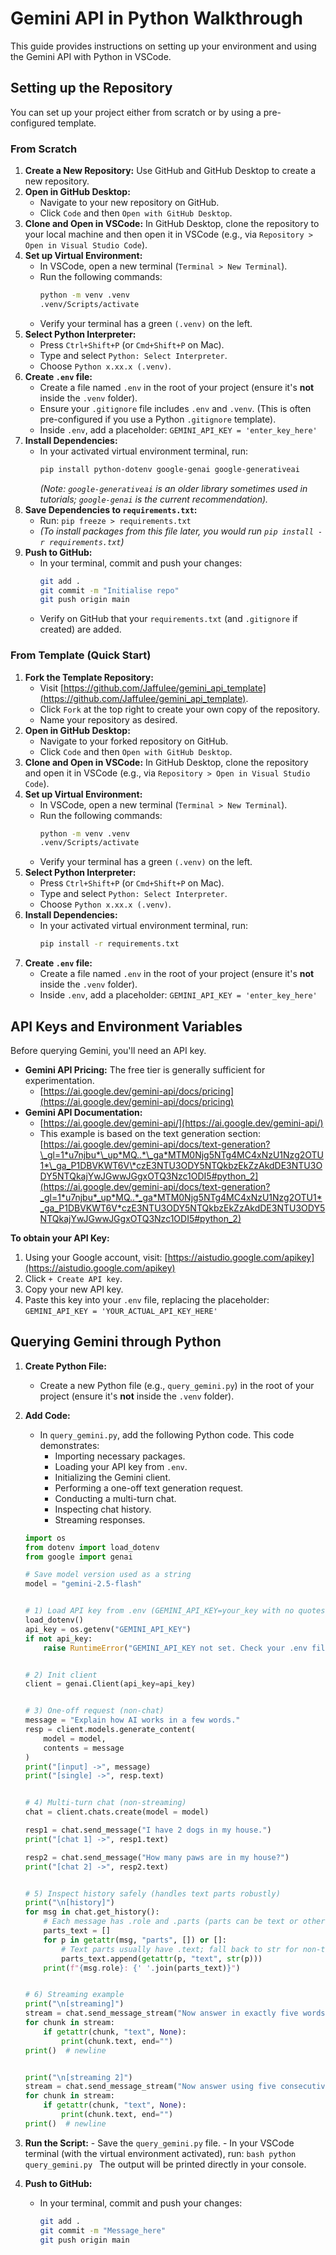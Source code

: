 # Gemini API in Python Walkthrough

This guide provides instructions on setting up your environment and using the Gemini API with Python in VSCode.

## Setting up the Repository

You can set up your project either from scratch or by using a pre-configured template.

### From Scratch

1.  **Create a New Repository:** Use GitHub and GitHub Desktop to create a new repository.
2.  **Open in GitHub Desktop:**
    - Navigate to your new repository on GitHub.
    - Click `Code` and then `Open with GitHub Desktop`.
3.  **Clone and Open in VSCode:** In GitHub Desktop, clone the repository to your local machine and then open it in VSCode (e.g., via `Repository > Open in Visual Studio Code`).
4.  **Set up Virtual Environment:**
    - In VSCode, open a new terminal (`Terminal > New Terminal`).
    - Run the following commands:
      ```bash
      python -m venv .venv
      .venv/Scripts/activate
      ```
    - Verify your terminal has a green `(.venv)` on the left.
5.  **Select Python Interpreter:**
    - Press `Ctrl+Shift+P` (or `Cmd+Shift+P` on Mac).
    - Type and select `Python: Select Interpreter`.
    - Choose `Python x.xx.x (.venv)`.
6.  **Create `.env` file:**
    - Create a file named `.env` in the root of your project (ensure it's **not** inside the `.venv` folder).
    - Ensure your `.gitignore` file includes `.env` and `.venv`. (This is often pre-configured if you use a Python `.gitignore` template).
    - Inside `.env`, add a placeholder: `GEMINI_API_KEY = 'enter_key_here'`
7.  **Install Dependencies:**
    - In your activated virtual environment terminal, run:
      ```bash
      pip install python-dotenv google-genai google-generativeai
      ```
      _(Note: `google-generativeai` is an older library sometimes used in tutorials; `google-genai` is the current recommendation)._
8.  **Save Dependencies to `requirements.txt`:**
    - Run: `pip freeze > requirements.txt`
    - _(To install packages from this file later, you would run `pip install -r requirements.txt`)_
9.  **Push to GitHub:**
    - In your terminal, commit and push your changes:
      ```bash
      git add .
      git commit -m "Initialise repo"
      git push origin main
      ```
    - Verify on GitHub that your `requirements.txt` (and `.gitignore` if created) are added.

### From Template (Quick Start)

1.  **Fork the Template Repository:**
    - Visit [https://github.com/Jaffulee/gemini_api_template](https://github.com/Jaffulee/gemini_api_template).
    - Click `Fork` at the top right to create your own copy of the repository.
    - Name your repository as desired.
2.  **Open in GitHub Desktop:**
    - Navigate to your forked repository on GitHub.
    - Click `Code` and then `Open with GitHub Desktop`.
3.  **Clone and Open in VSCode:** In GitHub Desktop, clone the repository and open it in VSCode (e.g., via `Repository > Open in Visual Studio Code`).
4.  **Set up Virtual Environment:**
    - In VSCode, open a new terminal (`Terminal > New Terminal`).
    - Run the following commands:
      ```bash
      python -m venv .venv
      .venv/Scripts/activate
      ```
    - Verify your terminal has a green `(.venv)` on the left.
5.  **Select Python Interpreter:**
    - Press `Ctrl+Shift+P` (or `Cmd+Shift+P` on Mac).
    - Type and select `Python: Select Interpreter`.
    - Choose `Python x.xx.x (.venv)`.
6.  **Install Dependencies:**
    - In your activated virtual environment terminal, run:
      ```bash
      pip install -r requirements.txt
      ```
7.  **Create `.env` file:**
    - Create a file named `.env` in the root of your project (ensure it's **not** inside the `.venv` folder).
    - Inside `.env`, add a placeholder: `GEMINI_API_KEY = 'enter_key_here'`

## API Keys and Environment Variables

Before querying Gemini, you'll need an API key.

- **Gemini API Pricing:** The free tier is generally sufficient for experimentation.
  - [https://ai.google.dev/gemini-api/docs/pricing](https://ai.google.dev/gemini-api/docs/pricing)
- **Gemini API Documentation:**
  - [https://ai.google.dev/gemini-api/](https://ai.google.dev/gemini-api/)
  - This example is based on the text generation section: [https://ai.google.dev/gemini-api/docs/text-generation?\_gl=1*u7njbu*\_up*MQ..*\_ga*MTM0Njg5NTg4MC4xNzU1Nzg2OTU1*\_ga_P1DBVKWT6V\*czE3NTU3ODY5NTQkbzEkZzAkdDE3NTU3ODY5NTQkajYwJGwwJGgxOTQ3Nzc1ODI5#python_2](https://ai.google.dev/gemini-api/docs/text-generation?_gl=1*u7njbu*_up*MQ..*_ga*MTM0Njg5NTg4MC4xNzU1Nzg2OTU1*_ga_P1DBVKWT6V*czE3NTU3ODY5NTQkbzEkZzAkdDE3NTU3ODY5NTQkajYwJGwwJGgxOTQ3Nzc1ODI5#python_2)

**To obtain your API Key:**

1.  Using your Google account, visit: [https://aistudio.google.com/apikey](https://aistudio.google.com/apikey)
2.  Click `+ Create API key`.
3.  Copy your new API key.
4.  Paste this key into your `.env` file, replacing the placeholder: `GEMINI_API_KEY = 'YOUR_ACTUAL_API_KEY_HERE'`

## Querying Gemini through Python

1.  **Create Python File:**
    - Create a new Python file (e.g., `query_gemini.py`) in the root of your project (ensure it's **not** inside the `.venv` folder).
2.  **Add Code:**

    - In `query_gemini.py`, add the following Python code. This code demonstrates:
      - Importing necessary packages.
      - Loading your API key from `.env`.
      - Initializing the Gemini client.
      - Performing a one-off text generation request.
      - Conducting a multi-turn chat.
      - Inspecting chat history.
      - Streaming responses.

    ```python
    import os
    from dotenv import load_dotenv
    from google import genai

    # Save model version used as a string
    model = "gemini-2.5-flash"


    # 1) Load API key from .env (GEMINI_API_KEY=your_key with no quotes)
    load_dotenv()
    api_key = os.getenv("GEMINI_API_KEY")
    if not api_key:
        raise RuntimeError("GEMINI_API_KEY not set. Check your .env file.")


    # 2) Init client
    client = genai.Client(api_key=api_key)


    # 3) One-off request (non-chat)
    message = "Explain how AI works in a few words."
    resp = client.models.generate_content(
        model = model,
        contents = message
    )
    print("[input] ->", message)
    print("[single] ->", resp.text)


    # 4) Multi-turn chat (non-streaming)
    chat = client.chats.create(model = model)

    resp1 = chat.send_message("I have 2 dogs in my house.")
    print("[chat 1] ->", resp1.text)

    resp2 = chat.send_message("How many paws are in my house?")
    print("[chat 2] ->", resp2.text)


    # 5) Inspect history safely (handles text parts robustly)
    print("\n[history]")
    for msg in chat.get_history():
        # Each message has .role and .parts (parts can be text or other types)
        parts_text = []
        for p in getattr(msg, "parts", []) or []:
            # Text parts usually have .text; fall back to str for non-text parts
            parts_text.append(getattr(p, "text", str(p)))
        print(f"{msg.role}: {' '.join(parts_text)}")


    # 6) Streaming example
    print("\n[streaming]")
    stream = chat.send_message_stream("Now answer in exactly five words.")
    for chunk in stream:
        if getattr(chunk, "text", None):
            print(chunk.text, end="")
    print()  # newline


    print("\n[streaming 2]")
    stream = chat.send_message_stream("Now answer using five consecutive haikus, pondering the absurdity of such a task.")
    for chunk in stream:
        if getattr(chunk, "text", None):
            print(chunk.text, end="")
    print()  # newline
    ```

3.  **Run the Script:** - Save the `query_gemini.py` file. - In your VSCode terminal (with the virtual environment activated), run:
    `bash
python query_gemini.py
`
    The output will be printed directly in your console.

4.  **Push to GitHub:**
    - In your terminal, commit and push your changes:
      ```bash
      git add .
      git commit -m "Message_here"
      git push origin main
      ```
